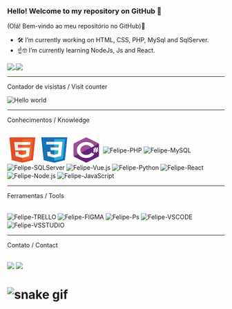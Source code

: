 ### Hello! Welcome to my repository on GitHub 👋 
(Olá! Bem-vindo ao meu repositório no GitHub)👋 


- 🛠️ I’m currently working on HTML, CSS, PHP, MySql and SqlServer.
- ☝️🤓 I’m currently learning NodeJs, Js and React.

<div>
<a href="https://github.com/anuraghazra/github-readme-stats">
  <img height=180 align="center" src="https://github-readme-stats.vercel.app/api?username=NSIX06&theme=dark" />
</a>
<a href="https://github.com/anuraghazra/convoychat">
  <img height=180 align="center" src="https://github-readme-stats.vercel.app/api/top-langs?username=NSIX06&layout=compact&langs_count=8&card_width=180&theme=dark"/>
</a>
</div>

-----------------------------------------------------------------------------------------------------------------------------------------------------------------------

Contador de visistas / Visit counter


<img src="https://profile-counter.glitch.me/NSIX06/count.svg" alt="Hello world" />


<hr/>


Conhecimentos / Knowledge

<div>
  <div style="display: inline_block"><br>
  <img align="center" alt="Felipe-HTML" height="60" width="70" src="https://raw.githubusercontent.com/devicons/devicon/master/icons/html5/html5-original.svg">
  <img align="center" alt="Felipe-CSS" height="60" width="70" src="https://raw.githubusercontent.com/devicons/devicon/master/icons/css3/css3-original.svg">
  <img align="center" alt="Felipe-Csharp" height="60" width="70" src="https://raw.githubusercontent.com/devicons/devicon/master/icons/csharp/csharp-original.svg">
  <img align="center" alt="Felipe-PHP" height="70" width="80" src="https://cdn.jsdelivr.net/gh/devicons/devicon@latest/icons/php/php-original.svg"/>        
  <img align="center" alt="Felipe-MySQL" height="60" width="70" src="https://cdn.jsdelivr.net/gh/devicons/devicon@latest/icons/mysql/mysql-original-wordmark.svg"/>
  <img align="center" alt="Felipe-SQLServer" height="60" width="70" src="https://cdn.jsdelivr.net/gh/devicons/devicon@latest/icons/microsoftsqlserver/microsoftsqlserver-original-wordmark.svg" /> 
  <img align="center" alt="Felipe-Vue.js" height="60" width="70"  src="https://cdn.jsdelivr.net/gh/devicons/devicon@latest/icons/vuejs/vuejs-original-wordmark.svg" />
  <img align="center" alt="Felipe-Python" height="60" width="70" src="https://cdn.jsdelivr.net/gh/devicons/devicon@latest/icons/python/python-original.svg" />
  <img  align="center" alt="Felipe-React" height="60" width="70" src="https://cdn.jsdelivr.net/gh/devicons/devicon@latest/icons/react/react-original-wordmark.svg" />
  <img align="center" alt="Felipe-Node.js" height="60" width="70" src="https://cdn.jsdelivr.net/gh/devicons/devicon@latest/icons/nodejs/nodejs-original-wordmark.svg" />
  <img align="center" alt="Felipe-JavaScript" height="60" width="70" src="https://cdn.jsdelivr.net/gh/devicons/devicon@latest/icons/javascript/javascript-original.svg" />
</div>

----------------------------------------------------------------------------------------------------------------------------------------------------------------------

Ferramentas / Tools

<div style="display: inline_block"><br>
  <img align="center" alt="Felipe-TRELLO" height="50" width="60" src="https://cdn.jsdelivr.net/gh/devicons/devicon@latest/icons/trello/trello-original.svg"/>
  <img align="center" alt="Felipe-FIGMA" height="40" width="50" src="https://cdn.jsdelivr.net/gh/devicons/devicon@latest/icons/figma/figma-original.svg"/> 
  <img align="center" alt="Felipe-Ps" height="50" width="60" src="https://cdn.jsdelivr.net/gh/devicons/devicon@latest/icons/photoshop/photoshop-original.svg"/> 
  <img align="center" alt="Felipe-VSCODE" height="40" width="50" src="https://cdn.jsdelivr.net/gh/devicons/devicon@latest/icons/vscode/vscode-original.svg"/>
  <img align="center" alt="Felipe-VSSTUDIO" height="40" width="50" src="https://cdn.jsdelivr.net/gh/devicons/devicon@latest/icons/visualstudio/visualstudio-original.svg"/>        
</div>

----------------------------------------------------------------------------------------------------------------------------------------------------------------------

Contato / Contact

<div style="display: inline_block"><br>
  <a href="https://instagram.com/fe.bugalho" target="_blank"><img src="https://img.shields.io/badge/-Instagram-%23E4405F?style=for-the-badge&logo=instagram&logoColor=white" target="_blank"></a>
  <a href="https://www.linkedin.com/in/felipe-bugalho-089083269" target="_blank"><img src="https://img.shields.io/badge/-LinkedIn-%230077B5?style=for-the-badge&logo=linkedin&logoColor=white" target="_blank"></a> 
</div>


# ![snake gif](https://github.com/NSIX06/NISX06/blob/output/github-contribution-grid-snake.gif)




